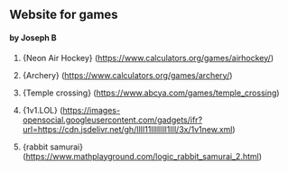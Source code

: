 ## Website for games
#### by Joseph B


1.  {Neon Air Hockey}    (https://www.calculators.org/games/airhockey/)

2.  {Archery}           (https://www.calculators.org/games/archery/)

3.  {Temple crossing}       (https://www.abcya.com/games/temple_crossing)

4.  {1v1.LOL}              (https://images-opensocial.googleusercontent.com/gadgets/ifr?url=https://cdn.jsdelivr.net/gh/IlIl11IllllIll1IIl/3x/1v1new.xml)

5.  {rabbit samurai}        (https://www.mathplayground.com/logic_rabbit_samurai_2.html)
